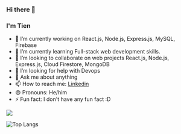 ### Hi there 👋


### I'm Tien

- 🔭 I’m currently working on React.js, Node.js, Express.js, MySQL, Firebase
- 🌱 I’m currently learning  Full-stack web development skills.
- 👯 I’m looking to collaborate on web projects React.js, Node.js, Express.js, Cloud Firestore, MongoDB
- 🤔 I’m looking for help with Devops
- 💬 Ask me about anything 
- 📫 How to reach me: [Linkedin](https://www.linkedin.com/in/tien-tran-b328071bb/)
- 😄 Pronouns: He/him
- ⚡ Fun fact: I don't have any fun fact :D


<img src="https://github-readme-stats.vercel.app/api?username=TrNgTien&&show_icons=true&title_color=ffffff&icon_color=bb2acf&text_color=daf7dc&bg_color=151515">








![Top Langs](https://github-readme-stats.vercel.app/api/top-langs/?username=TrNgTien&layout=compact)
